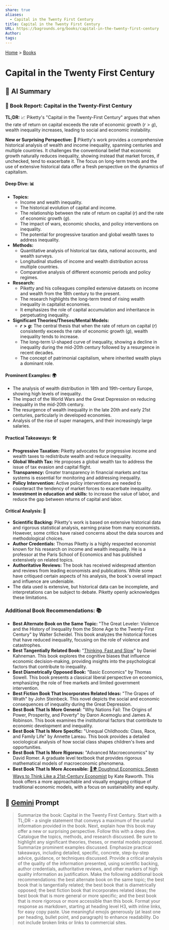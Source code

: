 ```yaml
---
share: true
aliases:
  - Capital in the Twenty First Century
title: Capital in the Twenty First Century
URL: https://bagrounds.org/books/capital-in-the-twenty-first-century
Author: 
tags: 
---
```

[Home](../index.md) > [Books](./index.md)  
# Capital in the Twenty First Century  
## 🤖 AI Summary  
### 📖 Book Report: Capital in the Twenty-First Century  
**TL;DR:** 📈 Piketty's "Capital in the Twenty-First Century" argues that when the rate of return on capital exceeds the rate of economic growth ($r > g$), wealth inequality increases, leading to social and economic instability.  
  
**New or Surprising Perspective:** 🤔 Piketty's work provides a comprehensive historical analysis of wealth and income inequality, spanning centuries and multiple countries. It challenges the conventional belief that economic growth naturally reduces inequality, showing instead that market forces, if unchecked, tend to exacerbate it. The focus on long-term trends and the use of extensive historical data offer a fresh perspective on the dynamics of capitalism.  
  
#### **Deep Dive:** 📊  
* **Topics:**  
    * Income and wealth inequality.  
    * The historical evolution of capital and income.  
    * The relationship between the rate of return on capital ($r$) and the rate of economic growth ($g$).  
    * The impact of wars, economic shocks, and policy interventions on inequality.  
    * The potential for progressive taxation and global wealth taxes to address inequality.  
* **Methods:**  
    * Quantitative analysis of historical tax data, national accounts, and wealth surveys.  
    * Longitudinal studies of income and wealth distribution across multiple countries.  
    * Comparative analysis of different economic periods and policy regimes.  
* **Research:**  
    * Piketty and his colleagues compiled extensive datasets on income and wealth from the 18th century to the present.  
    * The research highlights the long-term trend of rising wealth inequality in capitalist economies.  
    * It emphasizes the role of capital accumulation and inheritance in perpetuating inequality.  
* **Significant Theories/Theses/Mental Models:**  
    * **$r > g$:** The central thesis that when the rate of return on capital ($r$) consistently exceeds the rate of economic growth ($g$), wealth inequality tends to increase.  
    * The long-term U-shaped curve of inequality, showing a decline in inequality during the mid-20th century followed by a resurgence in recent decades.  
    * The concept of patrimonial capitalism, where inherited wealth plays a dominant role.  
  
#### **Prominent Examples:** 🌍  
* The analysis of wealth distribution in 18th and 19th-century Europe, showing high levels of inequality.  
* The impact of the World Wars and the Great Depression on reducing inequality in the mid-20th century.  
* The resurgence of wealth inequality in the late 20th and early 21st centuries, particularly in developed economies.  
* Analysis of the rise of super managers, and their increasingly large salaries.  
  
#### **Practical Takeaways:** 🛠️  
* **Progressive Taxation:** Piketty advocates for progressive income and wealth taxes to redistribute wealth and reduce inequality.  
* **Global Wealth Tax:** He proposes a global wealth tax to address the issue of tax evasion and capital flight.  
* **Transparency:** Greater transparency in financial markets and tax systems is essential for monitoring and addressing inequality.  
* **Policy Intervention:** Active policy interventions are needed to counteract the tendency of market forces to exacerbate inequality.  
* **Investment in education and skills:** to increase the value of labor, and reduce the gap between returns of capital and labor.  
  
#### **Critical Analysis:** 🧐  
* **Scientific Backing:** Piketty's work is based on extensive historical data and rigorous statistical analysis, earning praise from many economists. However, some critics have raised concerns about the data sources and methodological choices.  
* **Author Credentials:** Thomas Piketty is a highly respected economist known for his research on income and wealth inequality. He is a professor at the Paris School of Economics and has published extensively on related topics.  
* **Authoritative Reviews:** The book has received widespread attention and reviews from leading economists and publications. While some have critiqued certain aspects of his analysis, the book's overall impact and influence are undeniable.  
* The data used is extensive, but historical data can be incomplete, and interpretations can be subject to debate. Piketty openly acknowledges these limitations.  
  
### **Additional Book Recommendations:** 📚  
* **Best Alternate Book on the Same Topic:** "The Great Leveler: Violence and the History of Inequality from the Stone Age to the Twenty-First Century" by Walter Scheidel. This book analyzes the historical forces that have reduced inequality, focusing on the role of violence and catastrophes.  
* **Best Tangentially Related Book:** "[Thinking, Fast and Slow](./thinking-fast-and-slow.md)" by Daniel Kahneman. This book explores the cognitive biases that influence economic decision-making, providing insights into the psychological factors that contribute to inequality.  
* **Best Diametrically Opposed Book:** "Basic Economics" by Thomas Sowell. This book presents a classical liberal perspective on economics, emphasizing the role of free markets and limited government intervention.  
* **Best Fiction Book That Incorporates Related Ideas:** "The Grapes of Wrath" by John Steinbeck. This novel depicts the social and economic consequences of inequality during the Great Depression.  
* **Best Book That Is More General:** "Why Nations Fail: The Origins of Power, Prosperity, and Poverty" by Daron Acemoglu and James A. Robinson. This book examines the institutional factors that contribute to economic development and inequality.  
* **Best Book That Is More Specific:** "Unequal Childhoods: Class, Race, and Family Life" by Annette Lareau. This book provides a detailed sociological analysis of how social class shapes children's lives and opportunities.  
* **Best Book That Is More Rigorous:** "Advanced Macroeconomics" by David Romer. A graduate level textbook that provides rigorous mathematical models of macroeconomic phenomena.  
* **Best Book That Is More Accessible:** [🍩🌍 Doughnut Economics: Seven Ways to Think Like a 21st-Century Economist](./doughnut-economics-seven-ways-to-think-like-a-21st-century-economist.md) by Kate Raworth. This book offers a more approachable and visually engaging critique of traditional economic models, with a focus on sustainability and equity.  
  
## 💬 [Gemini](https://gemini.google.com) Prompt  
> Summarize the book: Capital in the Twenty First Century. Start with a TL;DR - a single statement that conveys a maximum of the useful information provided in the book. Next, explain how this book may offer a new or surprising perspective. Follow this with a deep dive. Catalogue the topics, methods, and research discussed. Be sure to highlight any significant theories, theses, or mental models proposed. Summarize prominent examples discussed. Emphasize practical takeaways, including detailed, specific, concrete, step-by-step advice, guidance, or techniques discussed. Provide a critical analysis of the quality of the information presented, using scientific backing, author credentials, authoritative reviews, and other markers of high quality information as justification. Make the following additional book recommendations: the best alternate book on the same topic; the best book that is tangentially related; the best book that is diametrically opposed; the best fiction book that incorporates related ideas; the best book that is more general or more specific; and the best book that is more rigorous or more accessible than this book. Format your response as markdown, starting at heading level H3, with inline links, for easy copy paste. Use meaningful emojis generously (at least one per heading, bullet point, and paragraph) to enhance readability. Do not include broken links or links to commercial sites.